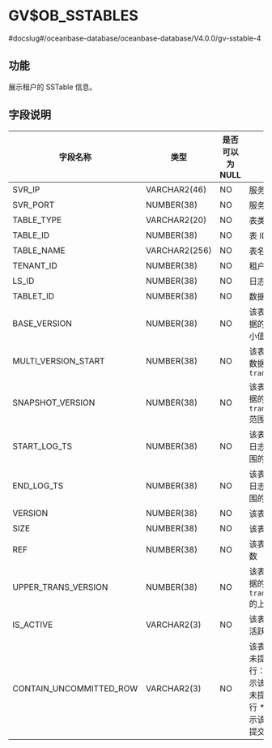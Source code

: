 GV$OB_SSTABLES 
===================================
#docslug#/oceanbase-database/oceanbase-database/V4.0.0/gv-sstable-4


功能 
-----------------------

展示租户的 SSTable 信息。

字段说明 
-------------------------



|          字段名称           |      类型       | 是否可以为 NULL |                                                                                 描述                                                                                 |
|-------------------------|---------------|------------|--------------------------------------------------------------------------------------------------------------------------------------------------------------------|
| SVR_IP                  | VARCHAR2(46)  | NO         | 服务器 IP 地址                                                                                                                                                          |
| SVR_PORT                | NUMBER(38)    | NO         | 服务器端口号                                                                                                                                                             |
| TABLE_TYPE              | VARCHAR2(20)  | NO         | 表类型                                                                                                                                                                |
| TABLE_ID                | NUMBER(38)    | NO         | 表 ID                                                                                                                                                               |
| TABLE_NAME              | VARCHAR2(256) | NO         | 表名                                                                                                                                                                 |
| TENANT_ID               | NUMBER(38)    | NO         | 租户 ID                                                                                                                                                              |
| LS_ID                   | NUMBER(38)    | NO         | 日志流 ID                                                                                                                                                             |
| TABLET_ID               | NUMBER(38)    | NO         | 数据分片 ID                                                                                                                                                            |
| BASE_VERSION            | NUMBER(38)    | NO         | 该表中存储数据的  范围的最小值                                                                                                                                                   |
| MULTI_VERSION_START     | NUMBER(38)    | NO         | 该表中多版本数据的起始 `trans_version`                                                                                                                                        |
| SNAPSHOT_VERSION        | NUMBER(38)    | NO         | 该表中存储数据的 `trans_version` 范围的最大值                                                                                                                                    |
| START_LOG_TS            | NUMBER(38)    | NO         | 该表中数据的日志时间戳范围的左边界                                                                                                                                                  |
| END_LOG_TS              | NUMBER(38)    | NO         | 该表中数据的日志时间戳范围的右边界                                                                                                                                                  |
| VERSION                 | NUMBER(38)    | NO         | 该表的版本                                                                                                                                                              |
| SIZE                    | NUMBER(38)    | NO         | 该表的大小                                                                                                                                                              |
| REF                     | NUMBER(38)    | NO         | 该表引用的计数                                                                                                                                                            |
| UPPER_TRANS_VERSION     | NUMBER(38)    | NO         | 该表中存储数据的 `trans_version` 的上限                                                                                                                                       |
| IS_ACTIVE               | VARCHAR2(3)   | NO         | 该表是否处于活跃状态                                                                                                                                                         |
| CONTAIN_UNCOMMITTED_ROW | VARCHAR2(3)   | NO         | 该表是否包含未提交的事务行： * `NO`：表示该表不包含未提交的事务行   * `YES`：表示该表包含未提交的事务行    |


